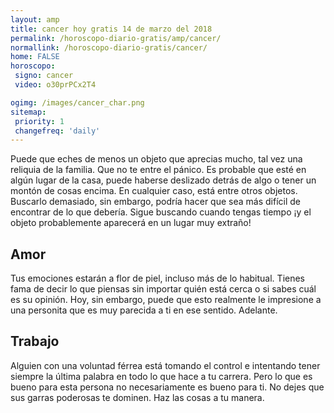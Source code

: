 ```yaml
---
layout: amp
title: cancer hoy gratis 14 de marzo del 2018 
permalink: /horoscopo-diario-gratis/amp/cancer/
normallink: /horoscopo-diario-gratis/cancer/
home: FALSE
horoscopo:
 signo: cancer
 video: o30prPCx2T4

ogimg: /images/cancer_char.png
sitemap:
 priority: 1
 changefreq: 'daily'
---
```



Puede que eches de menos un objeto que aprecias mucho, tal vez una reliquia de la familia. Que no te entre el pánico. Es probable que esté en algún lugar de la casa, puede haberse deslizado detrás de algo o tener un montón de cosas encima. En cualquier caso, está entre otros objetos. Buscarlo demasiado, sin embargo, podría hacer que sea más difícil de encontrar de lo que debería. Sigue buscando cuando tengas tiempo ¡y el objeto probablemente aparecerá en un lugar muy extraño!

## Amor

Tus emociones estarán a flor de piel, incluso más de lo habitual. Tienes fama de decir lo que piensas sin importar quién está cerca o si sabes cuál es su opinión. Hoy, sin embargo, puede que esto realmente le impresione a una personita que es muy parecida a ti en ese sentido. Adelante.

## Trabajo

Alguien con una voluntad férrea está tomando el control e intentando tener siempre la última palabra en todo lo que hace a tu carrera. Pero lo que es bueno para esta persona no necesariamente es bueno para ti. No dejes que sus garras poderosas te dominen. Haz las cosas a tu manera.